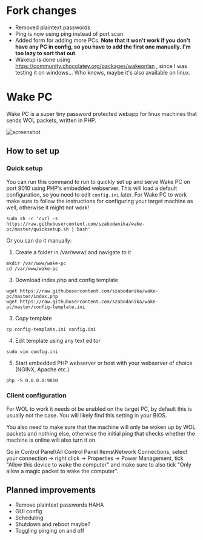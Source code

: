 # Fork changes
- Removed plaintext passwords
- Ping is now using ping instead of port scan
- Added form for adding more PCs. **Note that it won't work if you don't have any PC in config, so you have to add the first one manually. I'm too lazy to sort that out.**
- Wakeup is done using https://community.chocolatey.org/packages/wakeonlan , since I was testing it on windows... Who knows, maybe it's also available on linux.

# Wake PC

Wake PC is a super tiny password protected webapp for linux machines that sends WOL packets, written in PHP.

![screenshot](https://github.com/szabodanika/wake-pc/blob/master/readme-header.png)

## How to set up

### Quick setup
You can run this command to run to quickly set up and serve Wake PC on port 9010 using PHP's embedded webserver. This will load a default configuration, so you need to edit `config.ini` later. For Wake PC to work make sure to follow the instructions for configuring your target machine as well, otherwise it might not work!

```
sudo sh -c 'curl -s https://raw.githubusercontent.com/szabodanika/wake-pc/master/quicksetup.sh | bash'
```

Or you can do it manually:

1. Create a folder in /var/www/ and navigate to it
```
mkdir /var/www/wake-pc
cd /var/www/wake-pc
```
3. Download index.php and config template
```
wget https://raw.githubusercontent.com/szabodanika/wake-pc/master/index.php
wget https://raw.githubusercontent.com/szabodanika/wake-pc/master/config-template.ini
```
3. Copy template
```
cp config-template.ini config.ini
```
4. Edit template using any text editor
```
sudo vim config.ini
```
5. Start embedded PHP webserver or host with your webserver of choice (NGINX, Apache etc.)
```
php -S 0.0.0.0:9010
```
### Client configuration

For WOL to work it needs ot be enabled on the target PC, by default this is usually not the case. You will likely find this setting in your BIOS.

You also need to make sure that the machine will only be woken up by WOL packets and nothing else, otherwise the initial ping that checks whether the machine is online will also turn it on.

Go in Control Panel\All Control Panel Items\Network Connections, select your connection -> right click -> Properties -> Power Management, tick "Allow this device to wake the computer" and make sure to also tick "Only allow a magic packet to wake the computer".


## Planned improvements
- Remove plaintext passwords HAHA
- GUI config
- Scheduling
- Shutdown and reboot maybe?
- Toggling pinging on and off
